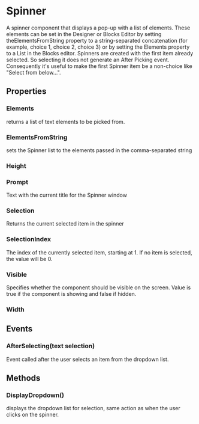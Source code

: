 # Spinner

A spinner component that displays a pop-up with a list of elements. These elements can be set in the Designer or Blocks Editor by setting theElementsFromString property to a string-separated concatenation \(for example, choice 1, choice 2, choice 3\) or by setting the Elements property to a List in the Blocks editor. Spinners are created with the first item already selected. So selecting it does not generate an After Picking event. Consequently it's useful to make the first Spinner item be a non-choice like "Select from below...".

## Properties

### Elements

returns a list of text elements to be picked from.

### ElementsFromString

sets the Spinner list to the elements passed in the comma-separated string

### Height

### Prompt

Text with the current title for the Spinner window

### Selection

Returns the current selected item in the spinner

### SelectionIndex

The index of the currently selected item, starting at 1. If no item is selected, the value will be 0.

### Visible

Specifies whether the component should be visible on the screen. Value is true if the component is showing and false if hidden.

### Width

## Events

### AfterSelecting\(text selection\)

Event called after the user selects an item from the dropdown list.

## Methods

### DisplayDropdown\(\)

displays the dropdown list for selection, same action as when the user clicks on the spinner.

